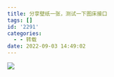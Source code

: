 ```yaml
---
title: 分享壁纸一张，测试一下图床接口
tags: []
id: '2291'
categories:
  - - 转载
date: 2022-09-03 14:49:02
---
```


![](https://img-cdn.limour.top/2022/09/03/6312f82f9f775.jpeg)